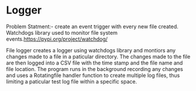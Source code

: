 # Logger
 Problem Statment:- create an event trigger with every new file created.
 Watchdogs library used to monitor file system events.https://pypi.org/project/watchdog/
 
 File logger creates a logger using watchdogs library and montiors any changes made to a file in a paticular directory.
 The changes made to the file are then logged into a CSV file with the time stamp and the file name and file location.
 The program runs in the background recording any changes and uses a Rotatingfile handler  function to create multiple log files, thus limiting a paticular test log file   within a specific space.
 
 
    
 
